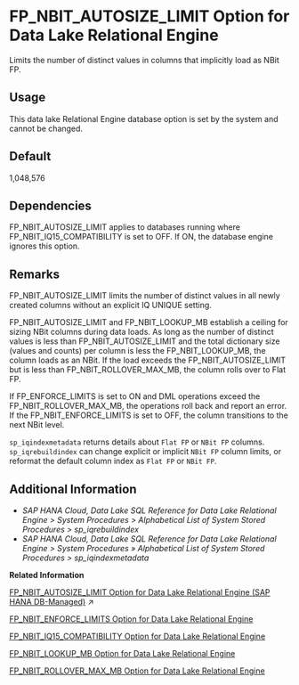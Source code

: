 <!-- loioa873755184f21015a76ff1329f851c5d -->

# FP\_NBIT\_AUTOSIZE\_LIMIT Option for Data Lake Relational Engine

Limits the number of distinct values in columns that implicitly load as NBit FP.



<a name="loioa873755184f21015a76ff1329f851c5d__section_rv2_mvs_swb"/>

## Usage

This data lake Relational Engine database option is set by the system and cannot be changed.



<a name="loioa873755184f21015a76ff1329f851c5d__fp_nbit_autosize_limit_default1"/>

## Default

1,048,576



<a name="loioa873755184f21015a76ff1329f851c5d__fp_nbit_autosize_limit_depend1"/>

## Dependencies

FP\_NBIT\_AUTOSIZE\_LIMIT applies to databases running where FP\_NBIT\_IQ15\_COMPATIBILITY is set to OFF. If ON, the database engine ignores this option.



<a name="loioa873755184f21015a76ff1329f851c5d__fp_nbit_autosize_limit_remarks1"/>

## Remarks

FP\_NBIT\_AUTOSIZE\_LIMIT limits the number of distinct values in all newly created columns without an explicit IQ UNIQUE setting.

FP\_NBIT\_AUTOSIZE\_LIMIT and FP\_NBIT\_LOOKUP\_MB establish a ceiling for sizing NBit columns during data loads. As long as the number of distinct values is less than FP\_NBIT\_AUTOSIZE\_LIMIT and the total dictionary size \(values and counts\) per column is less the FP\_NBIT\_LOOKUP\_MB, the column loads as an NBit. If the load exceeds the FP\_NBIT\_AUTOSIZE\_LIMIT but is less than FP\_NBIT\_ROLLOVER\_MAX\_MB, the column rolls over to Flat FP.

If FP\_ENFORCE\_LIMITS is set to ON and DML operations exceed the FP\_NBIT\_ROLLOVER\_MAX\_MB, the operations roll back and report an error. If the FP\_NBIT\_ENFORCE\_LIMITS is set to OFF, the column transitions to the next NBit level.

`sp_iqindexmetadata` returns details about `Flat FP` or `NBit FP` columns. `sp_iqrebuildindex` can change explicit or implicit `NBit FP` column limits, or reformat the default column index as `Flat FP` or `NBit FP`.



<a name="loioa873755184f21015a76ff1329f851c5d__fp_nbit_autosize_limit_additional1"/>

## Additional Information

-   *SAP HANA Cloud, Data Lake SQL Reference for Data Lake Relational Engine \> System Procedures \> Alphabetical List of System Stored Procedures \> sp\_iqrebuildindex*
-   *SAP HANA Cloud, Data Lake SQL Reference for Data Lake Relational Engine \> System Procedures » Alphabetical List of System Stored Procedures \> sp\_iqindexmetadata*

**Related Information**  


[FP_NBIT_AUTOSIZE_LIMIT Option for Data Lake Relational Engine (SAP HANA DB-Managed)](https://help.sap.com/viewer/a898e08b84f21015969fa437e89860c8/2024_1_QRC/en-US/829744c675a441899d9aa46a28873eab.html "Limits the number of distinct values in columns that implicitly load as NBit FP.") :arrow_upper_right:

[FP\_NBIT\_ENFORCE\_LIMITS Option for Data Lake Relational Engine](fp-nbit-enforce-limits-option-for-data-lake-relational-engine-a874045.md "Enforces sizing limits for explicit and implicit NBit columns.")

[FP\_NBIT\_IQ15\_COMPATIBILITY Option for Data Lake Relational Engine](fp-nbit-iq15-compatibility-option-for-data-lake-relational-engine-a874375.md "Provides support for tokenized FP indexes similar to that available in data lake Relational Engine.")

[FP\_NBIT\_LOOKUP\_MB Option for Data Lake Relational Engine](fp-nbit-lookup-mb-option-for-data-lake-relational-engine-a873a52.md "Limits the total dictionary size per column for implicit NBit FP columns.")

[FP\_NBIT\_ROLLOVER\_MAX\_MB Option for Data Lake Relational Engine](fp-nbit-rollover-max-mb-option-for-data-lake-relational-engine-a873d4b.md "Sets a threshold for the total dictionary size for implicit NBit rollovers to Flat FP.")

